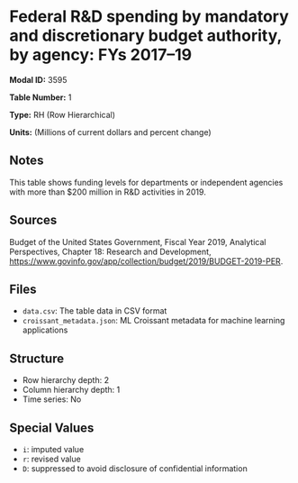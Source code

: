 # Federal R&D spending by mandatory and discretionary budget authority, by agency: FYs 2017–19

**Modal ID:** 3595

**Table Number:** 1

**Type:** RH (Row Hierarchical)

**Units:** (Millions of current dollars and percent change)

## Notes

This table shows funding levels for departments or independent agencies with more than $200 million in R&D activities in 2019.

## Sources

Budget of the United States Government, Fiscal Year 2019, Analytical Perspectives, Chapter 18: Research and Development, https://www.govinfo.gov/app/collection/budget/2019/BUDGET-2019-PER.

## Files

- `data.csv`: The table data in CSV format
- `croissant_metadata.json`: ML Croissant metadata for machine learning applications

## Structure

- Row hierarchy depth: 2
- Column hierarchy depth: 1
- Time series: No

## Special Values

- `i`: imputed value
- `r`: revised value
- `D`: suppressed to avoid disclosure of confidential information
